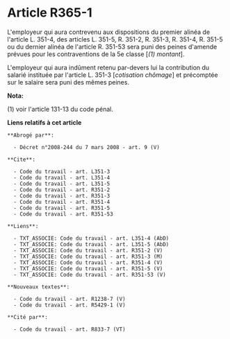 # Article R365-1

L'employeur qui aura contrevenu aux dispositions du premier alinéa de l'article L. 351-4, des articles L. 351-5, R. 351-2, R.
351-3, R. 351-4, R. 351-5 ou du dernier alinéa de l'article R. 351-53 sera puni des peines d'amende prévues pour les
contraventions de la 5e classe [*(1) montant*].

L'employeur qui aura indûment retenu par-devers lui la contribution du salarié instituée par l'article L. 351-3 [*cotisation
chômage*] et précomptée sur le salaire sera puni des mêmes peines.

**Nota:**

(1) voir l'article 131-13 du code pénal.

**Liens relatifs à cet article**

	**Abrogé par**:

	  - Décret n°2008-244 du 7 mars 2008 - art. 9 (V)

	**Cite**:

	  - Code du travail - art. L351-3
	  - Code du travail - art. L351-4
	  - Code du travail - art. L351-5
	  - Code du travail - art. R351-2
	  - Code du travail - art. R351-3
	  - Code du travail - art. R351-4
	  - Code du travail - art. R351-5
	  - Code du travail - art. R351-53

	**Liens**:

	  - TXT_ASSOCIE: Code du travail - art. L351-4 (AbD)
	  - TXT_ASSOCIE: Code du travail - art. L351-5 (AbD)
	  - TXT_ASSOCIE: Code du travail - art. R351-2 (V)
	  - TXT_ASSOCIE: Code du travail - art. R351-3 (M)
	  - TXT_ASSOCIE: Code du travail - art. R351-4 (V)
	  - TXT_ASSOCIE: Code du travail - art. R351-5 (V)
	  - TXT_ASSOCIE: Code du travail - art. R351-53 (V)

	**Nouveaux textes**:

	  - Code du travail - art. R1238-7 (V)
	  - Code du travail - art. R5429-1 (V)

	**Cité par**:

	  - Code du travail - art. R833-7 (VT)
